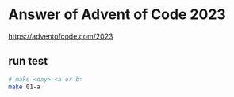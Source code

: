 # Answer of Advent of Code 2023

https://adventofcode.com/2023

## run test

```bash
# make <day>-<a or b>
make 01-a
```

